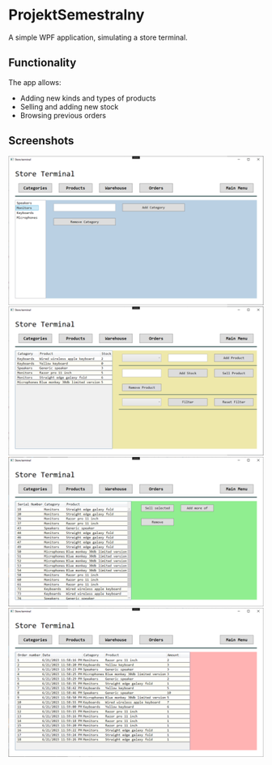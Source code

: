 # ProjektSemestralny

A simple WPF application, simulating a store terminal. 


## Functionality
The app allows:
 - Adding new kinds and types of products
 - Selling and adding new stock
 - Browsing previous orders

## Screenshots

![product categories page](https://github.com/AbexCorp/ProjektSemestralny/blob/main/readme/category.png?raw=true)
![products page](https://github.com/AbexCorp/ProjektSemestralny/blob/main/readme/product.png?raw=true)
![warehouse stock page](https://github.com/AbexCorp/ProjektSemestralny/blob/main/readme/warehouse.png?raw=true)
![previous orders page](https://github.com/AbexCorp/ProjektSemestralny/blob/main/readme/order.png?raw=true)
